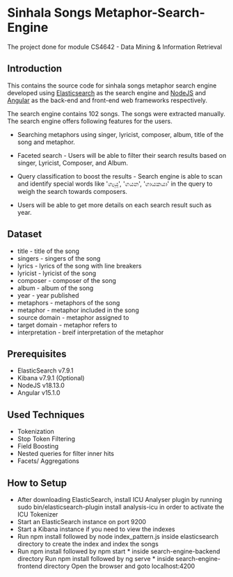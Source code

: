# Sinhala Songs Metaphor-Search-Engine

The project done for module CS4642 - Data Mining & Information Retrieval

## Introduction
This contains the source code for sinhala songs metaphor search engine developed using [Elasticsearch](https://www.elastic.co/) as the search engine and [NodeJS](https://nodejs.org/en/) and [Angular](https://angular.io/) as the back-end and front-end web frameworks respectively.  

The search engine contains 102 songs. The songs were extracted manually. The search engine offers following features for the users.

* Searching metaphors using singer, lyricist, composer, album, title of the song and metaphor.

* Faceted search - Users will be able to filter their search results based on singer, Lyricist, Composer, and Album.

* Query classification to boost the results - Search engine is able to scan and identify special words like 'ගැයූ', 'ගයන', 'ගායකයා' in the query to weigh the search towards composers.

* Users will be able to get more details on each search result such as year.

## Dataset
* title - title of the song
* singers - singers of the song
* lyrics - lyrics of the song with line breakers
* lyricist - lyricist of the song
* composer - composer of the song
* album - album of the song
* year - year published
* metaphors - metaphors of the song
* metaphor - metaphor included in the song
* source domain - metaphor assigned to
* target domain - metaphor refers to
* interpretation - breif interpretation of the metaphor

## Prerequisites
* ElasticSearch v7.9.1
* Kibana v7.9.1 (Optional)
* NodeJS v18.13.0
* Angular v15.1.0

## Used Techniques
* Tokenization
* Stop Token Filtering
* Field Boosting
* Nested queries for filter inner hits 
* Facets/ Aggregations

## How to Setup
* After downloading ElasticSearch, install ICU Analyser plugin by running sudo bin/elasticsearch-plugin install analysis-icu in order to activate the ICU Tokenizer
* Start an ElasticSearch instance on port 9200
* Start a Kibana instance if you need to view the indexes
* Run npm install followed by node index_pattern.js inside elasticsearch directory to create the index and index the songs
* Run npm install followed by npm start * inside search-engine-backend directory
Run npm install followed by ng serve * inside search-engine-frontend directory
Open the browser and goto localhost:4200

